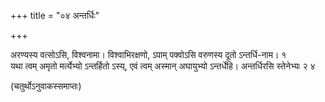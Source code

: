 +++
title = "०४ अन्तर्धिः"

+++


अरण्यस्य वत्सोऽसि, विश्वनामा। विश्वाभिरक्षणो, ऽपाम् पक्वोऽसि वरुणस्य
दूतो ऽन्तर्धि-नाम। १   
यथा त्वम् अमृतो मर्त्येभ्यो ऽन्तर्हितो ऽस्य्, एवं त्वम् अस्मान् अघायुभ्यो ऽन्तर्धेहि। अन्तर्धिरसि स्तेनेभ्यः २ ४   


(चतुर्थोऽनुवाकस्समाप्तः) 